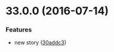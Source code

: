 <a name="33.0.0"></a>
# 33.0.0 (2016-07-14)


### Features

* new story ([30addc3](https://bitbucket.org/atlassian/atlaskit/commits/30addc3))



